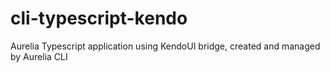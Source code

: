 # cli-typescript-kendo
Aurelia Typescript application using KendoUI bridge, created and managed by Aurelia CLI
